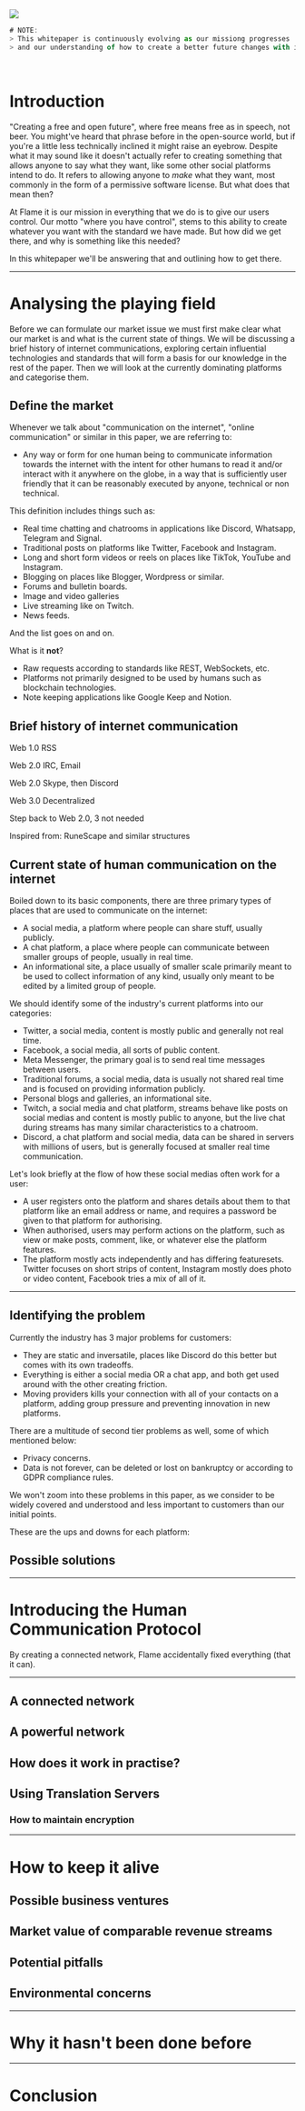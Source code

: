 <!-- ---
title: 📃 Flame Whitepaper
sections:
- Introduction
- Current state of human communication online
- Brief history of communication online
- Identifying the problem
- Introducing the Human Communication Protocol
- A connected network
- A powerful network
- A permanent network
- Conclusion

order: 2
--- -->

<img src="/assets/whitepaper.jpg" />

```js
# NOTE:
> This whitepaper is continuously evolving as our missiong progresses
> and our understanding of how to create a better future changes with it.
```

<br/>

# Introduction <a name="{sections[0]}"></a>

"Creating a free and open future", where free means free as in speech, not beer.
You might've heard that phrase before in the open-source world, but if you're a little less technically inclined it might raise an eyebrow. Despite what it may sound like it doesn't actually refer to creating something that allows anyone to say what they want, like some other social platforms intend to do. It refers to allowing anyone to *make* what they want, most commonly in the form of a permissive software license. But what does that mean then?

At Flame it is our mission in everything that we do is to give our users control. Our motto "where you have control", stems to this ability to create whatever you want with the standard we have made. But how did we get there, and why is something like this needed?

In this whitepaper we'll be answering that and outlining how to get there.

---

# Analysing the playing field

Before we can formulate our market issue we must first make clear what our market is and what is the current state of things. We will be discussing a brief history of internet communications, exploring certain influential technologies and standards that will form a basis for our knowledge in the rest of the paper. Then we will look at the currently dominating platforms and categorise them.

## Define the market

Whenever we talk about "communication on the internet", "online communication" or similar in this paper, we are referring to:
- Any way or form for one human being to communicate information towards the internet with the intent for other humans to read it and/or interact with it anywhere on the globe, in a way that is sufficiently user friendly that it can be reasonably executed by anyone, technical or non technical.

This definition includes things such as:
- Real time chatting and chatrooms in applications like Discord, Whatsapp, Telegram and Signal.
- Traditional posts on platforms like Twitter, Facebook and Instagram.
- Long and short form videos or reels on places like TikTok, YouTube and Instagram.
- Blogging on places like Blogger, Wordpress or similar.
- Forums and bulletin boards.
- Image and video galleries
- Live streaming like on Twitch.
- News feeds.

And the list goes on and on.

What is it **not**?
- Raw requests according to standards like REST, WebSockets, etc.
- Platforms not primarily designed to be used by humans such as blockchain technologies.
- Note keeping applications like Google Keep and Notion.

## Brief history of internet communication

Web 1.0 RSS

Web 2.0 IRC, Email

Web 2.0 Skype, then Discord

Web 3.0 Decentralized

Step back to Web 2.0, 3 not needed

Inspired from: RuneScape and similar structures


## Current state of human communication on the internet

Boiled down to its basic components, there are three primary types of places that are used to communicate on the internet:
- A social media, a platform where people can share stuff, usually publicly.
- A chat platform, a place where people can communicate between smaller groups of people, usually in real time.
- An informational site, a place usually of smaller scale primarily meant to be used to collect information of any kind, usually only meant to be edited by a limited group of people.

We should identify some of the industry's current platforms into our categories:
- Twitter, a social media, content is mostly public and generally not real time.
- Facebook, a social media, all sorts of public content.
- Meta Messenger, the primary goal is to send real time messages between users.
- Traditional forums, a social media, data is usually not shared real time and is focused on providing information publicly.
- Personal blogs and galleries, an informational site.
- Twitch, a social media and chat platform, streams behave like posts on social medias and content is mostly public to anyone, but the live chat during streams has many similar characteristics to a chatroom.
- Discord, a chat platform and social media, data can be shared in servers with millions of users, but is generally focused at smaller real time communication.

Let's look briefly at the flow of how these social medias often work for a user:
- A user registers onto the platform and shares details about them to that platform like an email address or name, and requires a password be given to that platform for authorising.
- When authorised, users may perform actions on the platform, such as view or make posts, comment, like, or whatever else the platform features.
- The platform mostly acts independently and has differing featuresets. Twitter focuses on short strips of content, Instagram mostly does photo or video content, Facebook tries a mix of all of it.

---

## Identifying the problem <a name="{sections[3]}"></a>

Currently the industry has 3 major problems for customers:
- They are static and inversatile, places like Discord do this better but comes with its own tradeoffs.
- Everything is either a social media OR a chat app, and both get used around with the other creating friction.
- Moving providers kills your connection with all of your contacts on a platform, adding group pressure and preventing innovation in new platforms.

There are a multitude of second tier problems as well, some of which mentioned below:
- Privacy concerns.
- Data is not forever, can be deleted or lost on bankruptcy or according to GDPR compliance rules.

We won't zoom into these problems in this paper, as we consider to be widely covered and understood and less important to customers than our initial points.

These are the ups and downs for each platform:


## Possible solutions

---

# Introducing the Human Communication Protocol <a name="{sections[4]}"></a>

By creating a connected network, Flame accidentally fixed everything (that it can).

---

## A connected network <a name="{sections[5]}"></a>

## A powerful network <a name="{sections[6]}"></a>

## How does it work in practise?

## Using Translation Servers

### How to maintain encryption

---

# How to keep it alive

## Possible business ventures

## Market value of comparable revenue streams

## Potential pitfalls

## Environmental concerns


---

# Why it hasn't been done before


---

# Conclusion <a name="{sections[8]}"></a>

